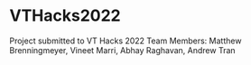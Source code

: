 # VTHacks2022
Project submitted to VT Hacks 2022
Team Members: Matthew Brenningmeyer, Vineet Marri, Abhay Raghavan, Andrew Tran